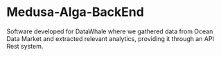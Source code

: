 # Medusa-Alga-BackEnd
Software developed for DataWhale where we gathered data from Ocean Data Market and extracted relevant analytics, providing it through an API Rest system.

